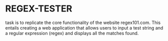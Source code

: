 # REGEX-TESTER
task is to replicate the core functionality of the website regex101.com. This entails creating a web application that allows users to input a test string and a regular expression (regex) and displays all the matches found.
